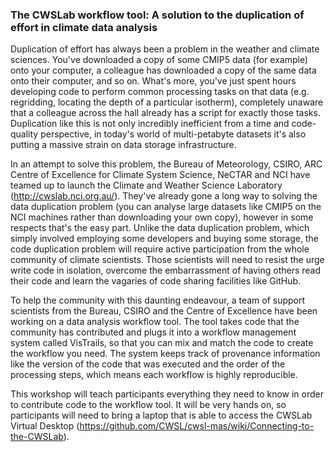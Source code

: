 ### The CWSLab workflow tool: A solution to the duplication of effort in climate data analysis

Duplication of effort has always been a problem in the weather and climate sciences. 
You've downloaded a copy of some CMIP5 data (for example) onto your computer, 
a colleague has downloaded a copy of the same data onto their computer, and so on. 
What's more, 
you've just spent hours developing code to perform common processing tasks on that data 
(e.g. regridding, locating the depth of a particular isotherm), 
completely unaware that a colleague across the hall already has a script for exactly those tasks. 
Duplication like this is not only incredibly inefficient from a time and code-quality perspective, 
in today's world of multi-petabyte datasets it's also putting a massive strain on data storage infrastructure.

In an attempt to solve this problem, 
the Bureau of Meteorology, CSIRO, ARC Centre of Excellence for Climate System Science, NeCTAR and NCI 
have teamed up to launch the Climate and Weather Science Laboratory (http://cwslab.nci.org.au/). 
They've already gone a long way to solving the data duplication problem 
(you can analyse large datasets like CMIP5 on the NCI machines rather than downloading your own copy), 
however in some respects that's the easy part. 
Unlike the data duplication problem,
which simply involved employing some developers and buying some storage, 
the code duplication problem will require active participation from the whole community of climate scientists.
Those scientists will need to resist the urge write code in isolation, 
overcome the embarrassment of having others read their code 
and learn the vagaries of code sharing facilities like GitHub.

To help the community with this daunting endeavour, 
a team of support scientists from the Bureau, CSIRO and the Centre of Excellence 
have been working on a data analysis workflow tool. 
The tool takes code that the community has contributed 
and plugs it into a workflow management system called VisTrails, 
so that you can mix and match the code to create the workflow you need. 
The system keeps track of provenance information 
like the version of the code that was executed and the order of the processing steps, 
which means each workflow is highly reproducible.

This workshop will teach participants everything they need to know 
in order to contribute code to the workflow tool. 
It will be very hands on, 
so participants will need to bring a laptop that is able to access the CWSLab Virtual Desktop 
(https://github.com/CWSL/cwsl-mas/wiki/Connecting-to-the-CWSLab).
 

